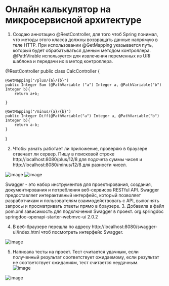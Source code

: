 # Онлайн калькулятор на микросервисной архитектуре #
1.	Создаю аннотацию @RestController, для того чтоб Spring понимал, что методы этого класса должны возвращать данные напрямую в теле HTTP. При использовании @GetMapping указывается путь, который будет обрабатываться данным методом контроллера. @PathVirable  используется для извлечения переменных из URI шаблона и передачи их в метод контроллера. 


@RestController
public class CalcController {

    @GetMapping("/plus/{a}/{b}")
    public Integer Sum (@PathVariable ("a") Integer a, @PathVariable("b") Integer b){
        return a+b;

    }

    @GetMapping("/minus/{a}/{b}")
    public Integer Diff(@PathVariable("a") Integer a, @PathVariable("b") Integer b){
        return a-b;
    }

}



2.	Чтобы узнать работает ли приложение, проверяю в браузере отвечает ли сервер. Пишу в поисковой строке  http://localhost:8080/plus/12/8 для подсчета суммы чисел и http://localhost:8080/minus/12/8 для разности чисел. 

![image](https://github.com/DanelKogumbaeva/calculator/assets/160221819/d8d1049e-57cc-4a00-a542-39654438c981)
![image](https://github.com/DanelKogumbaeva/calculator/assets/160221819/729424d1-2db2-4e21-8419-01429a2d99f1)


Swagger - это набор инструментов для проектирования, создания, документирования и потребления веб-сервисов RESTful API. Swagger предоставляет интерактивный интерфейс, который позволяет разработчикам и пользователям взаимодействовать с API, выполнять запросы и просматривать ответы прямо в браузере. 
3.	Добавила в файл pom.xml зависимость для подключения Swagger в проект. 
<dependency>
			<groupId>org.springdoc</groupId>
			<artifactId>springdoc-openapi-starter-webmvc-ui</artifactId>
			<version>2.0.2</version>
		</dependency>

4.	В веб-браузере перешла по адресу http://localhost:8080/swagger-ui/index.html чтоб посмотреть интерфейс Swagger. 

![image](https://github.com/DanelKogumbaeva/calculator/assets/160221819/4518bde5-2b5e-4b76-8183-aa26bfabb161)

5.	Написала тесты на проект. Тест считается удачным, если полученный результат соответствует ожидаемому, если результат не соответствует ожиданиям, тест считается неудачным.  
![image](https://github.com/DanelKogumbaeva/calculator/assets/160221819/9b80c651-01a1-4ff6-bc7d-ccc67b3b74ca)

![image](https://github.com/DanelKogumbaeva/calculator/assets/160221819/883c9e14-4d1d-4823-9ec8-8c4bddf09a27)
